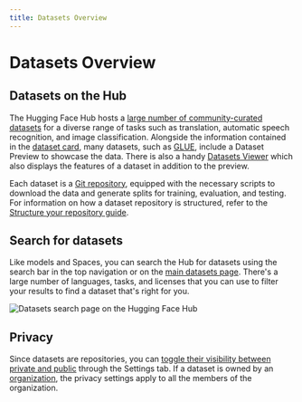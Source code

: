 ```yaml
---
title: Datasets Overview
---
```


<h1>Datasets Overview</h1>

## Datasets on the Hub

The Hugging Face Hub hosts a [large number of community-curated datasets](https://huggingface.co/datasets) for a diverse range of tasks such as translation, automatic speech recognition, and image classification. Alongside the information contained in the [dataset card](./datasets-cards), many datasets, such as [GLUE](https://huggingface.co/datasets/glue), include a Dataset Preview to showcase the data. There is also a handy [Datasets Viewer](https://huggingface.co/datasets/viewer/) which also displays the features of a dataset in addition to the preview.

Each dataset is a [Git repository](./repositories-main), equipped with the necessary scripts to download the data and generate splits for training, evaluation, and testing. For information on how a dataset repository is structured, refer to the [Structure your repository guide](https://huggingface.co/docs/datasets/repository_structure).

## Search for datasets

Like models and Spaces, you can search the Hub for datasets using the search bar in the top navigation or on the [main datasets page](https://huggingface.co/datasets). There's a large number of languages, tasks, and licenses that you can use to filter your results to find a dataset that's right for you.

![Datasets search page on the Hugging Face Hub](https://huggingface.co/datasets/huggingface/documentation-images/resolve/main/hub/datasets-main.png)

## Privacy

Since datasets are repositories, you can [toggle their visibility between private and public](./repositories-best-practices) through the Settings tab. If a dataset is owned by an [organization](TODO), the privacy settings apply to all the members of the organization.
